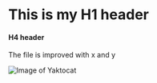 # This is my H1 header

#### H4 header

The file is improved with x and y

![Image of Yaktocat](https://octodex.github.com/images/yaktocat.png)
